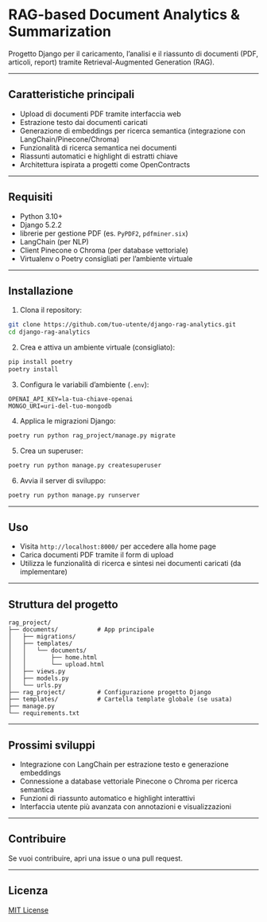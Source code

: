 # RAG-based Document Analytics & Summarization

Progetto Django per il caricamento, l’analisi e il riassunto di documenti (PDF, articoli, report) tramite Retrieval-Augmented Generation (RAG).

---

## Caratteristiche principali

* Upload di documenti PDF tramite interfaccia web
* Estrazione testo dai documenti caricati
* Generazione di embeddings per ricerca semantica (integrazione con LangChain/Pinecone/Chroma)
* Funzionalità di ricerca semantica nei documenti
* Riassunti automatici e highlight di estratti chiave
* Architettura ispirata a progetti come OpenContracts

---

## Requisiti

* Python 3.10+
* Django 5.2.2
* librerie per gestione PDF (es. `PyPDF2`, `pdfminer.six`)
* LangChain (per NLP)
* Client Pinecone o Chroma (per database vettoriale)
* Virtualenv o Poetry consigliati per l’ambiente virtuale

---

## Installazione

1. Clona il repository:

```bash
git clone https://github.com/tuo-utente/django-rag-analytics.git
cd django-rag-analytics
```

2. Crea e attiva un ambiente virtuale (consigliato):

```bash
pip install poetry
poetry install
```

3. Configura le variabili d’ambiente (`.env`):

```
OPENAI_API_KEY=la-tua-chiave-openai
MONGO_URI=uri-del-tuo-mongodb
```

4. Applica le migrazioni Django:

```bash
poetry run python rag_project/manage.py migrate
```

5. Crea un superuser:

```bash
poetry run python manage.py createsuperuser
```

6. Avvia il server di sviluppo:

```bash
poetry run python manage.py runserver
```

---

## Uso

* Visita `http://localhost:8000/` per accedere alla home page
* Carica documenti PDF tramite il form di upload
* Utilizza le funzionalità di ricerca e sintesi nei documenti caricati (da implementare)

---

## Struttura del progetto

```
rag_project/
├── documents/           # App principale
│   ├── migrations/
│   ├── templates/
│   │   └── documents/
│   │       ├── home.html
│   │       └── upload.html
│   ├── views.py
│   ├── models.py
│   └── urls.py
├── rag_project/         # Configurazione progetto Django
├── templates/           # Cartella template globale (se usata)
├── manage.py
└── requirements.txt
```

---

## Prossimi sviluppi

* Integrazione con LangChain per estrazione testo e generazione embeddings
* Connessione a database vettoriale Pinecone o Chroma per ricerca semantica
* Funzioni di riassunto automatico e highlight interattivi
* Interfaccia utente più avanzata con annotazioni e visualizzazioni

---

## Contribuire

Se vuoi contribuire, apri una issue o una pull request.

---

## Licenza

[MIT License](LICENSE)
